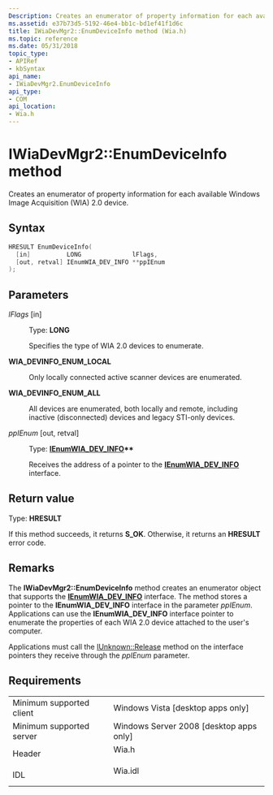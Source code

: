 ```yaml
---
Description: Creates an enumerator of property information for each available Windows Image Acquisition (WIA) 2.0 device.
ms.assetid: e37b73d5-5192-46e4-bb1c-bd1ef41f1d6c
title: IWiaDevMgr2::EnumDeviceInfo method (Wia.h)
ms.topic: reference
ms.date: 05/31/2018
topic_type: 
- APIRef
- kbSyntax
api_name: 
- IWiaDevMgr2.EnumDeviceInfo
api_type: 
- COM
api_location: 
- Wia.h
---
```


# IWiaDevMgr2::EnumDeviceInfo method

Creates an enumerator of property information for each available Windows Image Acquisition (WIA) 2.0 device.

## Syntax


```C++
HRESULT EnumDeviceInfo(
  [in]          LONG              lFlags,
  [out, retval] IEnumWIA_DEV_INFO **ppIEnum
);
```



## Parameters

<dl> <dt>

*lFlags* \[in\]
</dt> <dd>

Type: **LONG**

Specifies the type of WIA 2.0 devices to enumerate.

<dt>

<span id="WIA_DEVINFO_ENUM_LOCAL"></span><span id="wia_devinfo_enum_local"></span>

<span id="WIA_DEVINFO_ENUM_LOCAL"></span><span id="wia_devinfo_enum_local"></span>**WIA\_DEVINFO\_ENUM\_LOCAL**


</dt> <dd>

Only locally connected active scanner devices are enumerated.

</dd> <dt>

<span id="WIA_DEVINFO_ENUM_ALL"></span><span id="wia_devinfo_enum_all"></span>

<span id="WIA_DEVINFO_ENUM_ALL"></span><span id="wia_devinfo_enum_all"></span>**WIA\_DEVINFO\_ENUM\_ALL**


</dt> <dd>

All devices are enumerated, both locally and remote, including inactive (disconnected) devices and legacy STI-only devices.

</dd> </dl> </dd> <dt>

*ppIEnum* \[out, retval\]
</dt> <dd>

Type: **[**IEnumWIA\_DEV\_INFO**](/windows/desktop/api/wia_xp/nn-wia_xp-ienumwia_dev_info)\*\***

Receives the address of a pointer to the [**IEnumWIA\_DEV\_INFO**](/windows/desktop/api/wia_xp/nn-wia_xp-ienumwia_dev_info) interface.

</dd> </dl>

## Return value

Type: **HRESULT**

If this method succeeds, it returns **S\_OK**. Otherwise, it returns an **HRESULT** error code.

## Remarks

The **IWiaDevMgr2::EnumDeviceInfo** method creates an enumerator object that supports the [**IEnumWIA\_DEV\_INFO**](/windows/desktop/api/wia_xp/nn-wia_xp-ienumwia_dev_info) interface. The method stores a pointer to the **IEnumWIA\_DEV\_INFO** interface in the parameter *ppIEnum*. Applications can use the **IEnumWIA\_DEV\_INFO** interface pointer to enumerate the properties of each WIA 2.0 device attached to the user's computer.

Applications must call the [IUnknown::Release](https://msdn.microsoft.com/library/ms682317(v=VS.85).aspx) method on the interface pointers they receive through the *ppIEnum* parameter.

## Requirements



|                                     |                                                                                    |
|-------------------------------------|------------------------------------------------------------------------------------|
| Minimum supported client<br/> | Windows Vista \[desktop apps only\]<br/>                                     |
| Minimum supported server<br/> | Windows Server 2008 \[desktop apps only\]<br/>                               |
| Header<br/>                   | <dl> <dt>Wia.h</dt> </dl>   |
| IDL<br/>                      | <dl> <dt>Wia.idl</dt> </dl> |



 

 




